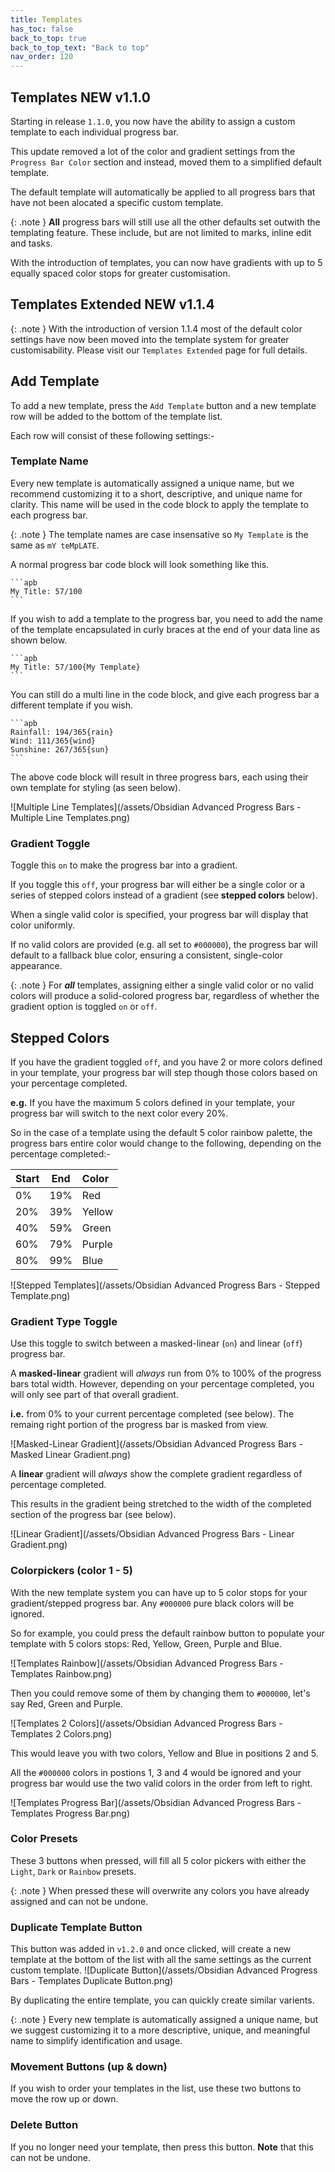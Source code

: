 ```yaml
---
title: Templates
has_toc: false
back_to_top: true
back_to_top_text: "Back to top"
nav_order: 120
---
```


## Templates  <span class="label label-grey badge">NEW v1.1.0</span>
Starting in release `1.1.0`, you now have the ability to assign a custom template to each individual progress bar.

This update removed a lot of the color and gradient settings from the `Progress Bar Color` section and instead, moved them to a simplified default template.

The default template will automatically be applied to all progress bars that have not been alocated a specific custom template.

{: .note }
**All** progress bars will still use all the other defaults set outwith the templating feature.  These include, but are not limited to marks, inline edit and tasks.

With the introduction of templates, you can now have gradients with up to 5 equally spaced color stops for greater customisation.

## Templates Extended <span class="label label-green badge">NEW v1.1.4</span>

{: .note }
With the introduction of version 1.1.4 most of the default color settings have now been moved into the template system for greater customisability. Please visit our `Templates Extended` page for full details.

## Add Template
To add a new template, press the `Add Template` button and a new template row will be added to the bottom of the template list.

Each row will consist of these following settings:-

### Template Name
Every new template is automatically assigned a unique name, but we recommend customizing it to a short, descriptive, and unique name for clarity. This name will be used in the code block to apply the template to each progress bar.

{: .note }
The template names are case insensative so `My Template` is the same as `mY teMpLATE`.

A normal progress bar code block will look something like this.
````
```apb
My Title: 57/100
```
````

If you wish to add a template to the progress bar, you need to add the name of the template encapsulated in curly braces at the end of your data line as shown below.

````
```apb
My Title: 57/100{My Template}
```
````

You can still do a multi line in the code block, and give each progress bar a different template if you wish.

````
```apb
Rainfall: 194/365{rain}
Wind: 111/365{wind}
Sunshine: 267/365{sun}
```
````
The above code block will result in three progress bars, each using their own template for styling (as seen below).

![Multiple Line Templates](/assets/Obsidian Advanced Progress Bars - Multiple Line Templates.png)

### Gradient Toggle
Toggle this `on` to make the progress bar into a gradient.

If you toggle this `off`, your progress bar will either be a single color or a series of stepped colors instead of a gradient (see **stepped colors** below).

When a single valid color is specified, your progress bar will display that color uniformly.  

If no valid colors are provided (e.g. all set to `#000000`), the progress bar will default to a fallback blue color, ensuring a consistent, single-color appearance.

{: .note }
For ***all*** templates, assigning either a single valid color or no valid colors will produce a solid-colored progress bar, regardless of whether the gradient option is toggled `on` or `off`.

## Stepped Colors
If you have the gradient toggled `off`, and you have 2 or more colors defined in your template, your progress bar will step though those colors based on your percentage completed.

**e.g.** If you have the maximum 5 colors defined in your template, your progress bar will switch to the next color every 20%.

So in the case of a template using the default 5 color rainbow palette, the progress bars entire color would change to the following, depending on the percentage completed:-

| Start | End | Color |
|:------|:---:|:------|
| 0%    | 19% | Red    |
| 20%   | 39% | Yellow |
| 40%   | 59% | Green  |
| 60%   | 79% | Purple |
| 80%   | 99% | Blue   |

![Stepped Templates](/assets/Obsidian Advanced Progress Bars - Stepped Template.png)

### Gradient Type Toggle
Use this toggle to switch between a masked-linear (`on`) and linear (`off`) progress bar.

A **masked-linear** gradient will *always* run from 0% to 100% of the progress bars total width.
 However, depending on your percentage completed, you will only see part of that overall gradient. 

**i.e.** from 0% to your current percentage completed (see below).  The remaing right portion of the progress bar is masked from view.

![Masked-Linear Gradient](/assets/Obsidian Advanced Progress Bars - Masked Linear Gradient.png)

A **linear** gradient will *always* show the complete gradient regardless of percentage completed.

This results in the gradient being stretched to the width of the completed section of the progress bar (see below).

![Linear Gradient](/assets/Obsidian Advanced Progress Bars - Linear Gradient.png)

### Colorpickers (color 1 - 5)
With the new template system you can have up to 5 color stops for your gradient/stepped progress bar.  Any `#000000` pure black colors will be ignored.

So for example, you could press the default rainbow button to populate your template with 5 colors stops: Red, Yellow, Green, Purple and Blue.

![Templates Rainbow](/assets/Obsidian Advanced Progress Bars - Templates Rainbow.png)

Then you could remove some of them by changing them to `#000000`, let's say Red, Green and Purple.

![Templates 2 Colors](/assets/Obsidian Advanced Progress Bars - Templates 2 Colors.png)

This would leave you with two colors, Yellow and Blue in positions 2 and 5.

All the `#000000` colors in postions 1, 3 and 4 would be ignored and your progress bar would use the two valid colors in the order from left to right.

![Templates Progress Bar](/assets/Obsidian Advanced Progress Bars - Templates Progress Bar.png)

### Color Presets
These 3 buttons when pressed, will fill all 5 color pickers with either the `Light`, `Dark` or `Rainbow` presets.

{: .note }
When pressed these will overwrite any colors you have already assigned and can not be undone.

### Duplicate Template Button
This button was added in `v1.2.0` and once clicked, will create a new template at the bottom of the list with all the same settings as the current custom template.
![Duplicate Button](/assets/Obsidian Advanced Progress Bars - Templates Duplicate Button.png)

By duplicating the entire template, you can quickly create similar varients.

{: .note }
Every new template is automatically assigned a unique name, but we suggest customizing it to a more descriptive, unique, and meaningful name to simplify identification and usage.

### Movement Buttons (up & down)
If you wish to order your templates in the list, use these two buttons to move the row up or down.

### Delete Button
If you no longer need your template, then press this button.  **Note** that this can not be undone.

